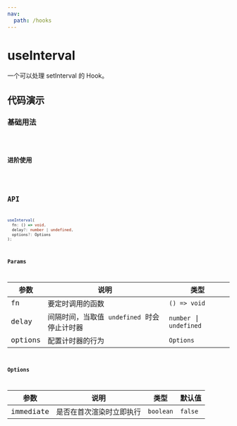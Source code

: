 ```yaml
---
nav:
  path: /hooks
---
```


# useInterval

一个可以处理 setInterval 的 Hook。

## 代码演示

### 基础用法

<code src="./demo/demo1.tsx" />

### 进阶使用

<code src="./demo/demo2.tsx" />

## API

```typescript
useInterval(
  fn: () => void, 
  delay?: number | undefined, 
  options?: Options
);
```

### Params

| 参数    | 说明                                        | 类型                    |
|---------|---------------------------------------------|-------------------------|
| fn      | 要定时调用的函数                            | `() => void`            |
| delay   | 间隔时间，当取值 `undefined` 时会停止计时器 | `number` \| `undefined` |
| options | 配置计时器的行为                            | `Options`               |


### Options

| 参数      | 说明                     | 类型      | 默认值  |
|-----------|--------------------------|-----------|---------|
| immediate | 是否在首次渲染时立即执行 | `boolean` | `false` |
